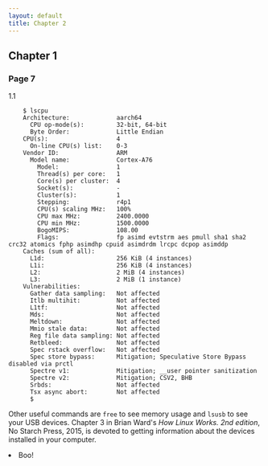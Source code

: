 ```yaml
---
layout: default
title: Chapter 2
---
```


## Chapter 1

### Page 7
1.1
```
    $ lscpu
    Architecture:             aarch64
      CPU op-mode(s):         32-bit, 64-bit
      Byte Order:             Little Endian
    CPU(s):                   4
      On-line CPU(s) list:    0-3
    Vendor ID:                ARM
      Model name:             Cortex-A76
        Model:                1
        Thread(s) per core:   1
        Core(s) per cluster:  4
        Socket(s):            -
        Cluster(s):           1
        Stepping:             r4p1
        CPU(s) scaling MHz:   100%
        CPU max MHz:          2400.0000
        CPU min MHz:          1500.0000
        BogoMIPS:             108.00
        Flags:                fp asimd evtstrm aes pmull sha1 sha2 crc32 atomics fphp asimdhp cpuid asimdrdm lrcpc dcpop asimddp
    Caches (sum of all):      
      L1d:                    256 KiB (4 instances)
      L1i:                    256 KiB (4 instances)
      L2:                     2 MiB (4 instances)
      L3:                     2 MiB (1 instance)
    Vulnerabilities:          
      Gather data sampling:   Not affected
      Itlb multihit:          Not affected
      L1tf:                   Not affected
      Mds:                    Not affected
      Meltdown:               Not affected
      Mmio stale data:        Not affected
      Reg file data sampling: Not affected
      Retbleed:               Not affected
      Spec rstack overflow:   Not affected
      Spec store bypass:      Mitigation; Speculative Store Bypass disabled via prctl
      Spectre v1:             Mitigation; __user pointer sanitization
      Spectre v2:             Mitigation; CSV2, BHB
      Srbds:                  Not affected
      Tsx async abort:        Not affected
      $
```
Other useful commands are `free` to see memory usage and `lsusb` to see your USB devices.
Chapter 3 in Brian Ward's *How Linux Works. 2nd edition*, No Starch Press, 2015, is devoted to getting information about the devices installed in your computer.
</li>
<li>Boo!
</li>
</ol>